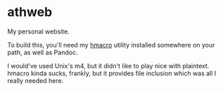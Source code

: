 # athweb

My personal website.

To build this, you'll need my [hmacro]() utility installed somewhere on your path, as well as Pandoc.

I would've used Unix's m4, but it didn't like to play nice with plaintext.
hmacro kinda sucks, frankly, but it provides file inclusion which was all I really needed here.
